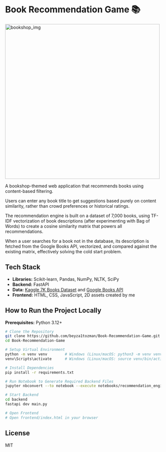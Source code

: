 # Book Recommendation Game 📚  

<img width="500" alt="bookshop_img" src="https://github.com/user-attachments/assets/a0b6b1c4-1764-454f-b895-31c5af96bf5c" />

A bookshop-themed web application that recommends books using content-based filtering.  

Users can enter any book title to get suggestions based purely on content similarity, rather than crowd preferences or historical ratings.  

The recommendation engine is built on a dataset of 7,000 books, using TF-IDF vectorization of book descriptions (after experimenting with Bag of Words) to create a cosine similarity matrix that powers all recommendations.  

When a user searches for a book not in the database, its description is fetched from the Google Books API, vectorized, and compared against the existing matrix, effectively solving the cold start problem.  

## Tech Stack   
- **Libraries:** Scikit-learn, Pandas, NumPy, NLTK, SciPy  
- **Backend:** FastAPI  
- **Data:** [Kaggle 7K Books Dataset](https://www.kaggle.com/datasets/dylanjcastillo/7k-books-with-metadata) and [Google Books API](https://developers.google.com/books/docs/v1/reference)
- **Frontend:** HTML, CSS, JavaScript, 2D assets created by me

## How to Run the Project Locally

**Prerequisites:** Python 3.12+  

```bash
# Clone the Repository
git clone https://github.com/beyza1tozman/Book-Recommendation-Game.git
cd Book-Recommendation-Game

# Setup Virtual Environment
python -m venv venv        # Windows (Linux/macOS: python3 -m venv venv)
venv\Scripts\activate      # Windows (Linux/macOS: source venv/bin/activate)

# Install Dependencies
pip install -r requirements.txt

# Run Notebook to Generate Required Backend Files
jupyter nbconvert --to notebook --execute notebooks/recommendation_engine.ipynb

# Start Backend
cd backend
fastapi dev main.py

# Open Frontend
# Open frontend/index.html in your browser
```

## License   
MIT
